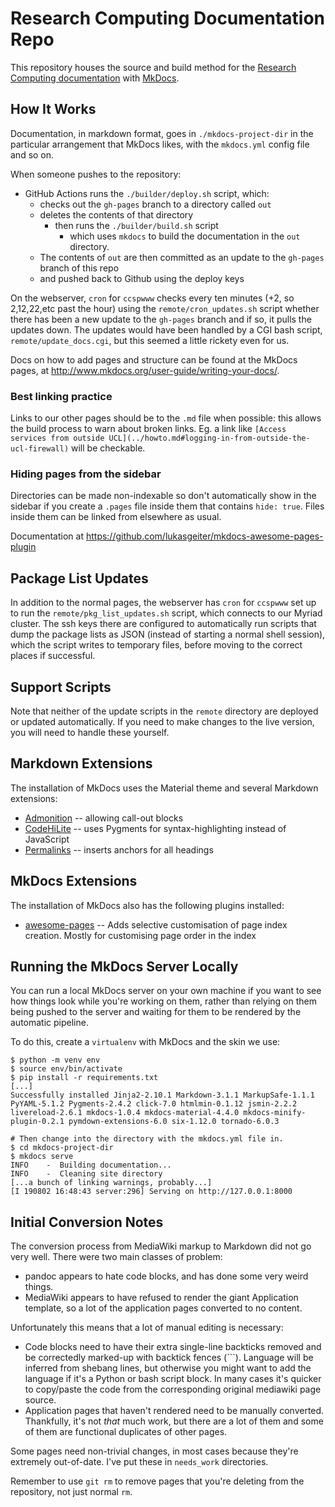 # Research Computing Documentation Repo

This repository houses the source and build method for the [Research Computing documentation](https://www.rc.ucl.ac.uk) with [MkDocs](https://www.mkdocs.org/).

## How It Works

Documentation, in markdown format, goes in `./mkdocs-project-dir` in the
particular arrangement that MkDocs likes, with the `mkdocs.yml` config file and
so on.

When someone pushes to the repository:

- GitHub Actions runs the `./builder/deploy.sh` script, which:
  - checks out the `gh-pages` branch to a directory called `out`
  - deletes the contents of that directory
    - then runs the `./builder/build.sh` script
      - which uses `mkdocs` to build the documentation in the `out` directory.
  - The contents of `out` are then committed as an update to the `gh-pages`
    branch of this repo
  - and pushed back to Github using the deploy keys

On the webserver, `cron` for `ccspwww` checks every ten minutes (+2, so
2,12,22,etc past the hour) using the `remote/cron_updates.sh` script whether
there has been a new update to the `gh-pages` branch and if so, it pulls the
updates down. The updates would have been handled by a CGI bash script,
`remote/update_docs.cgi`, but this seemed a little rickety even for us.

Docs on how to add pages and structure can be found at the MkDocs pages, at
<http://www.mkdocs.org/user-guide/writing-your-docs/>.

### Best linking practice

Links to our other pages should be to the `.md` file when possible: this allows
the build process to warn about broken links. Eg. a link like
`[Access services from outside UCL](../howto.md#logging-in-from-outside-the-ucl-firewall)`
will be checkable.

### Hiding pages from the sidebar

Directories can be made non-indexable so don't automatically show in the sidebar
if you create a `.pages` file inside them that contains `hide: true`. Files
inside them can be linked from elsewhere as usual.

Documentation at <https://github.com/lukasgeiter/mkdocs-awesome-pages-plugin>

## Package List Updates

In addition to the normal pages, the webserver has `cron` for `ccspwww` set up
to run the `remote/pkg_list_updates.sh` script, which connects to our Myriad
cluster. The ssh keys there are configured to automatically run scripts that
dump the package lists as JSON (instead of starting a normal shell session),
which the script writes to temporary files, before moving to the correct places
if successful.

## Support Scripts

Note that neither of the update scripts in the `remote` directory are deployed
or updated automatically. If you need to make changes to the live version, you
will need to handle these yourself.

## Markdown Extensions

The installation of MkDocs uses the Material theme and several Markdown extensions:

- [Admonition](https://squidfunk.github.io/mkdocs-material/extensions/admonition/)
  -- allowing call-out blocks
- [CodeHiLite](https://squidfunk.github.io/mkdocs-material/extensions/codehilite/)
  -- uses Pygments for syntax-highlighting instead of JavaScript
- [Permalinks](https://squidfunk.github.io/mkdocs-material/extensions/permalinks/)
  -- inserts anchors for all headings

## MkDocs Extensions

The installation of MkDocs also has the following plugins installed:

- [awesome-pages](https://github.com/lukasgeiter/mkdocs-awesome-pages-plugin) --
  Adds selective customisation of page index creation. Mostly for customising
  page order in the index

## Running the MkDocs Server Locally

You can run a local MkDocs server on your own machine if you want to see how
things look while you're working on them, rather than relying on them being
pushed to the server and waiting for them to be rendered by the automatic
pipeline.

To do this, create a `virtualenv` with MkDocs and the skin we use:

``` shell
$ python -m venv env
$ source env/bin/activate
$ pip install -r requirements.txt
[...]
Successfully installed Jinja2-2.10.1 Markdown-3.1.1 MarkupSafe-1.1.1 PyYAML-5.1.2 Pygments-2.4.2 click-7.0 htmlmin-0.1.12 jsmin-2.2.2 livereload-2.6.1 mkdocs-1.0.4 mkdocs-material-4.4.0 mkdocs-minify-plugin-0.2.1 pymdown-extensions-6.0 six-1.12.0 tornado-6.0.3

# Then change into the directory with the mkdocs.yml file in.
$ cd mkdocs-project-dir
$ mkdocs serve
INFO    -  Building documentation...
INFO    -  Cleaning site directory
[...a bunch of linking warnings, probably...]
[I 190802 16:48:43 server:296] Serving on http://127.0.0.1:8000
```

## Initial Conversion Notes

The conversion process from MediaWiki markup to Markdown did not go very well.
There were two main classes of problem:

- pandoc appears to hate code blocks, and has done some very weird things.
- MediaWiki appears to have refused to render the giant Application template, so
  a lot of the application pages converted to no content.

Unfortunately this means that a lot of manual editing is necessary:

- Code blocks need to have their extra single-line backticks removed and be
  correctedly marked-up with backtick fences (\`\`\`). Language will be inferred
  from shebang lines, but otherwise you might want to add the language if it's a
  Python or bash script block. In many cases it's quicker to copy/paste the code
  from the corresponding original mediawiki page source.
- Application pages that haven't rendered need to be manually converted.
  Thankfully, it's not *that* much work, but there are a lot of them and some of
  them are functional duplicates of other pages.

Some pages need non-trivial changes, in most cases because they're extremely
out-of-date. I've put these in `needs_work` directories.

Remember to use `git rm` to remove pages that you're deleting from the
repository, not just normal `rm`.
